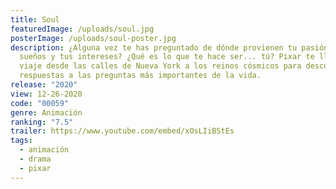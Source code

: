 ```yaml
---
title: Soul
featuredImage: /uploads/soul.jpg
posterImage: /uploads/soul-poster.jpg
description: ¿Alguna vez te has preguntado de dónde provienen tu pasión, tus
  sueños y tus intereses? ¿Qué es lo que te hace ser... tú? Pixar te lleva en un
  viaje desde las calles de Nueva York a los reinos cósmicos para descubrir las
  respuestas a las preguntas más importantes de la vida.
release: "2020"
view: 12-26-2020
code: "00059"
genre: Animación
ranking: "7.5"
trailer: https://www.youtube.com/embed/xOsLIiBStEs
tags:
  - animación
  - drama
  - pixar
---
```


